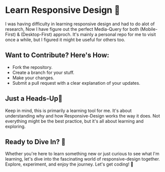 # Learn Responsive Design 🤝
I was having difficulty in learning responsive design and had to do alot of research, Now I have figure out the perfect Media-Query for both (Mobile-First) & (Desktop-First) approch.
It's mainly a personal repo for me to visit once a while, but I figured it might be useful for others too.

<h2>Want to Contribute? Here's How: </h2>
<ul>
  <li>Fork the repository.</li>
  <li>Create a branch for your stuff.</li>
  <li>Make your changes.</li>
  <li>Submit a pull request with a clear explanation of your updates.</li>
</ul>

<h2> Just a Heads-Up🚨 </h2>
Keep in mind, this is primarily a learning tool for me. It's about understanding why and how Responsive-Design works the way it does. Not everything might be the best practice, but it's all about learning and exploring.
<br>
<h2> Ready to Dive In? 🚀 </h2>
Whether you're here to learn something new or just curious to see what I'm learning, let's dive into the fascinating world of responsive-design together. Explore, experiment, and enjoy the journey. Let's get coding! 🎉
